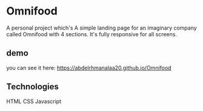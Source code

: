 # Omnifood
A personal project which's A simple landing page for an imaginary company called Omnifood with 4 sections.
It's fully responsive for all screens. 
## demo 
you can see it here: https://abdelrhmanalaa20.github.io/Omnifood

## Technologies 
HTML
CSS
Javascript

